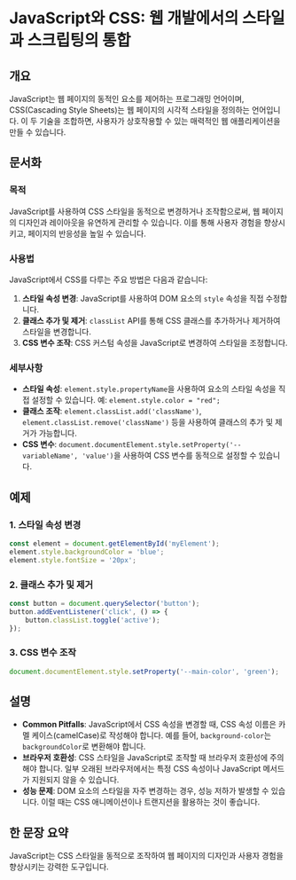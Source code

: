 <!--
Meta Description: # JavaScript와 CSS: 웹 개발에서의 스타일과 스크립팅의 통합 ## 개요 JavaScript는 웹 페이지의 동적인 요소를 제어하는 프로그래밍 언어이며, CSS(Cascading Style Sheets)는 웹 페이지의 시각적 스타일을 정의하는 언어입니다. 이 ...
Meta Keywords: css, style, 스타일을, 있습니다, element
-->

# JavaScript와 CSS: 웹 개발에서의 스타일과 스크립팅의 통합

## 개요
JavaScript는 웹 페이지의 동적인 요소를 제어하는 프로그래밍 언어이며, CSS(Cascading Style Sheets)는 웹 페이지의 시각적 스타일을 정의하는 언어입니다. 이 두 기술을 조합하면, 사용자가 상호작용할 수 있는 매력적인 웹 애플리케이션을 만들 수 있습니다.

## 문서화
### 목적
JavaScript를 사용하여 CSS 스타일을 동적으로 변경하거나 조작함으로써, 웹 페이지의 디자인과 레이아웃을 유연하게 관리할 수 있습니다. 이를 통해 사용자 경험을 향상시키고, 페이지의 반응성을 높일 수 있습니다.

### 사용법
JavaScript에서 CSS를 다루는 주요 방법은 다음과 같습니다:
1. **스타일 속성 변경**: JavaScript를 사용하여 DOM 요소의 `style` 속성을 직접 수정합니다.
2. **클래스 추가 및 제거**: `classList` API를 통해 CSS 클래스를 추가하거나 제거하여 스타일을 변경합니다.
3. **CSS 변수 조작**: CSS 커스텀 속성을 JavaScript로 변경하여 스타일을 조정합니다.

### 세부사항
- **스타일 속성**: `element.style.propertyName`을 사용하여 요소의 스타일 속성을 직접 설정할 수 있습니다. 예: `element.style.color = "red";`
- **클래스 조작**: `element.classList.add('className')`, `element.classList.remove('className')` 등을 사용하여 클래스의 추가 및 제거가 가능합니다.
- **CSS 변수**: `document.documentElement.style.setProperty('--variableName', 'value')`을 사용하여 CSS 변수를 동적으로 설정할 수 있습니다.

## 예제
### 1. 스타일 속성 변경
```javascript
const element = document.getElementById('myElement');
element.style.backgroundColor = 'blue';
element.style.fontSize = '20px';
```

### 2. 클래스 추가 및 제거
```javascript
const button = document.querySelector('button');
button.addEventListener('click', () => {
    button.classList.toggle('active');
});
```

### 3. CSS 변수 조작
```javascript
document.documentElement.style.setProperty('--main-color', 'green');
```

## 설명
- **Common Pitfalls**: JavaScript에서 CSS 속성을 변경할 때, CSS 속성 이름은 카멜 케이스(camelCase)로 작성해야 합니다. 예를 들어, `background-color`는 `backgroundColor`로 변환해야 합니다.
- **브라우저 호환성**: CSS 스타일을 JavaScript로 조작할 때 브라우저 호환성에 주의해야 합니다. 일부 오래된 브라우저에서는 특정 CSS 속성이나 JavaScript 메서드가 지원되지 않을 수 있습니다.
- **성능 문제**: DOM 요소의 스타일을 자주 변경하는 경우, 성능 저하가 발생할 수 있습니다. 이럴 때는 CSS 애니메이션이나 트랜지션을 활용하는 것이 좋습니다.

## 한 문장 요약
JavaScript는 CSS 스타일을 동적으로 조작하여 웹 페이지의 디자인과 사용자 경험을 향상시키는 강력한 도구입니다.
